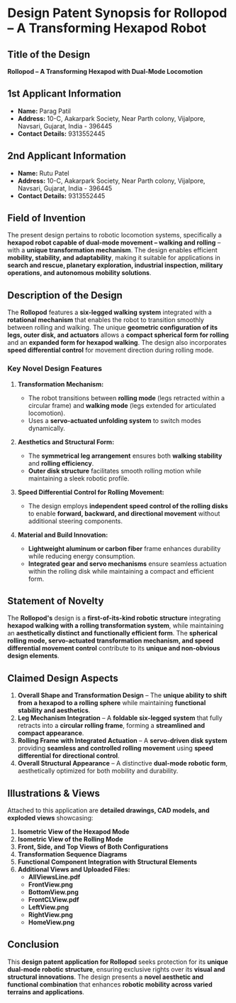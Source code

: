 # **Design Patent Synopsis for Rollopod – A Transforming Hexapod Robot**

## **Title of the Design**  
**Rollopod – A Transforming Hexapod with Dual-Mode Locomotion**

## **1st Applicant Information**  
- **Name:** Parag Patil  
- **Address:** 10-C, Aakarpark Society, Near Parth colony, Vijalpore, Navsari, Gujarat, India - 396445  
- **Contact Details:** 9313552445  

## **2nd Applicant Information**  
- **Name:** Rutu Patel  
- **Address:** 10-C, Aakarpark Society, Near Parth colony, Vijalpore, Navsari, Gujarat, India - 396445  
- **Contact Details:** 9313552445  

## **Field of Invention**  
The present design pertains to robotic locomotion systems, specifically a **hexapod robot capable of dual-mode movement – walking and rolling** – with a **unique transformation mechanism**. The design enables efficient **mobility, stability, and adaptability**, making it suitable for applications in **search and rescue, planetary exploration, industrial inspection, military operations, and autonomous mobility solutions**.  

## **Description of the Design**  
The **Rollopod** features a **six-legged walking system** integrated with a **rotational mechanism** that enables the robot to transition smoothly between rolling and walking. The unique **geometric configuration of its legs, outer disk, and actuators** allows a **compact spherical form for rolling** and an **expanded form for hexapod walking**. The design also incorporates **speed differential control** for movement direction during rolling mode.  

### **Key Novel Design Features**  
1. **Transformation Mechanism:**  
   - The robot transitions between **rolling mode** (legs retracted within a circular frame) and **walking mode** (legs extended for articulated locomotion).  
   - Uses a **servo-actuated unfolding system** to switch modes dynamically.  

2. **Aesthetics and Structural Form:**  
   - The **symmetrical leg arrangement** ensures both **walking stability** and **rolling efficiency**.  
   - **Outer disk structure** facilitates smooth rolling motion while maintaining a sleek robotic profile.  

3. **Speed Differential Control for Rolling Movement:**  
   - The design employs **independent speed control of the rolling disks** to enable **forward, backward, and directional movement** without additional steering components.  

4. **Material and Build Innovation:**  
   - **Lightweight aluminum or carbon fiber** frame enhances durability while reducing energy consumption.  
   - **Integrated gear and servo mechanisms** ensure seamless actuation within the rolling disk while maintaining a compact and efficient form.  

## **Statement of Novelty**  
The **Rollopod's** design is a **first-of-its-kind robotic structure** integrating **hexapod walking with a rolling transformation system**, while maintaining an **aesthetically distinct and functionally efficient form**. The **spherical rolling mode, servo-actuated transformation mechanism, and speed differential movement control** contribute to its **unique and non-obvious design elements**.  

## **Claimed Design Aspects**  
1. **Overall Shape and Transformation Design** – The **unique ability to shift from a hexapod to a rolling sphere** while maintaining **functional stability and aesthetics**.  
2. **Leg Mechanism Integration** – A **foldable six-legged system** that fully retracts into a **circular rolling frame**, forming a **streamlined and compact appearance**.  
3. **Rolling Frame with Integrated Actuation** – A **servo-driven disk system** providing **seamless and controlled rolling movement** using **speed differential for directional control**.  
4. **Overall Structural Appearance** – A distinctive **dual-mode robotic form**, aesthetically optimized for both mobility and durability.  

## **Illustrations & Views**  
Attached to this application are **detailed drawings, CAD models, and exploded views** showcasing:  
1. **Isometric View of the Hexapod Mode**  
2. **Isometric View of the Rolling Mode**  
3. **Front, Side, and Top Views of Both Configurations**  
4. **Transformation Sequence Diagrams**  
5. **Functional Component Integration with Structural Elements**  
6. **Additional Views and Uploaded Files:**  
   - **AllViewsLine.pdf**  
   - **FrontView.png**  
   - **BottomView.png**  
   - **FrontCLView.pdf**  
   - **LeftView.png**  
   - **RightView.png**  
   - **HomeView.png**  

## **Conclusion**  
This **design patent application for Rollopod** seeks protection for its **unique dual-mode robotic structure**, ensuring exclusive rights over its **visual and structural innovations**. The design presents a **novel aesthetic and functional combination** that enhances **robotic mobility across varied terrains and applications**.  
